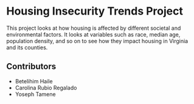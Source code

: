 # Housing Insecurity Trends Project
This project looks at how housing is affected by different societal and environmental factors. It looks at variables such as race, median age, population density, and so on to see how they impact housing in Virginia and its counties.

## Contributors
* Betelihim Haile
* Carolina Rubio Regalado
* Yoseph Tamene
